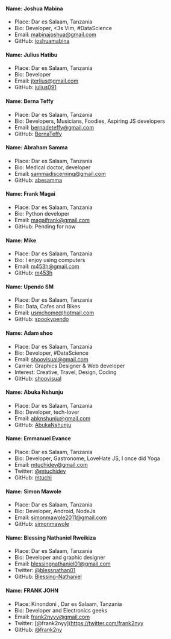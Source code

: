#### Name: Joshua Mabina
 - Place: Dar es Salaam, Tanzania
 - Bio: Developer, <3s Vim, #DataScience
 - Email: mabinajoshua@gmail.com
 - GitHub: [joshuamabina](https://github.com/joshuamabina)

 #### Name: Julius Hatibu
- Place: Dar es Salaam, Tanzania
- Bio: Developer
- Email: jterlius@gmail.com
- GitHub: [julius091](https://github.com/julius091)

 #### Name: Berna Teffy
 - Place: Dar es Salaam, Tanzania
 - Bio: Developers, Musicians, Foodies, Aspiring JS developers
 - Email: bernadeteffy@gmail.com
 - GitHub: [BernaTeffy](https://github.com/BernaTeffy)
 
#### Name: Abraham Samma
- Place: Dar es Salaam, Tanzania
- Bio: Medical doctor, developer
- Email: sammadiscerning@gmail.com
- GitHub: [abesamma](http://github.com/abesamma)

#### Name: Frank Magai
- Place: Dar es Salaam, Tanzania
- Bio: Python developer
- Email: magaifrank@gmail.com
- GitHub: Pending for now

#### Name: Mike
 - Place: Dar es Salaam, Tanzania
 - Bio: I enjoy using computers
 - Email: m453h@gmail.com
 - GitHub: [m453h](https://github.com/m453h)

#### Name: Upendo SM
 - Place: Dar es Salaam, Tanzania
 - Bio: Data, Cafes and Bikes
 - Email: usmchome@hotmail.com
 - GitHub: [spookypendo](https://github.com/spookypendo)
 
#### Name: Adam shoo
 - Place: Dar es Salaam, Tanzania
 - Bio: Developer, #DataScience
 - Email: shoovisual@gmail.com
 - Carrier: Graphics Designer & Web developer
 - Interest: Creative, Travel, Design, Coding
 - GitHub: [shoovisual](https://github.com/shoovisual)

#### Name: Abuka Nshunju
 - Place: Dar es Salaam, Tanzania
 - Bio: Developer, tech-lover
 - Email: abknshunju@gmail.com
 - GitHub: [AbukaNshunju](https://github.com/abk47)

#### Name: Emmanuel Evance
 - Place: Dar es Salaam, Tanzania
 - Bio: Developer, Gastronome, LoveHate JS, I once did Yoga
 - Email: mtuchidev@gmail.com
 - Twitter: [@mtuchidev](https://twitter.com/mtuchidev)
 - GitHub: [mtuchi](https://github.com/mtuchi)

 #### Name: Simon Mawole
 - Place: Dar es Salaam, Tanzania
 - Bio: Developer, Android, NodeJs
 - Email: simonmawole2011@gmail.com
 - GitHub: [simonmawole](https://github.com/simonmawole)
 
#### Name: Blessing Nathaniel Rweikiza
 - Place: Dar es Salaam, Tanzania
 - Bio: Developer and graphic designer
 - Email: blessingnathaniel01@gmail.com
 - Twitter: [@blessnathan01](https://twitter.com/blessnathan01)
 - GitHub: [Blessing-Nathaniel](https://github.com/Blessing-Nathaniel)
 
#### Name: FRANK JOHN
 - Place: Kinondoni , Dar es Salaam, Tanzania
 - Bio: Developer and Electronics geeks
 - Email: frank2nyyy@gmail.com
 - Twitter: [@frank2nyy](https://twitter.com/frank2nyy
 - GitHub: [@frank2ny](https://github.com/frank2ny)

